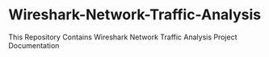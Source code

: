 # Wireshark-Network-Traffic-Analysis
This Repository Contains Wireshark Network Traffic Analysis Project Documentation 
